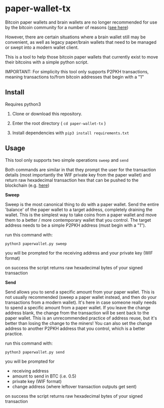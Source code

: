 # paper-wallet-tx

Bitcoin paper wallets and brain wallets are no longer recommended for use by the bitcoin community for a number of reasons ([see here](https://www.coindesk.com/brainwallet-bitcoin-wallet-shouldnt-use))

However, there are certain situations where a brain wallet still may be convenient, as well as legacy paper/brain wallets that need to be managed or swept into a modern wallet client.

This is a tool to help those bitcoin paper wallets that currently exist to move their bitcoins with a simple python script.

IMPORTANT: For simplicity this tool only supports P2PKH transactions, meaning transactions to/from bitcoin addresses that begin with a "1"

## Install

Requires python3

1. Clone or download this repository.

2. Enter the root directory ( `cd paper-wallet-tx` )

3. Install dependencies with `pip3 install requirements.txt`

## Usage

This tool only supports two simple operations `sweep` and `send`

Both commands are similar in that they prompt the user for the transaction details (most importantly the WIF private key from the paper wallet)
and return raw hexadecimal transaction hex that can be pushed to the blockchain (e.g. [here](https://www.blockchain.com/btc/pushtx))

**Sweep**

Sweep is the most canonical thing to do with a paper wallet. Send the entire 'balance' of the paper wallet to a target address, completely draining the wallet. This is the simplest way to take coins from a paper wallet and move them to a better / more contemporary wallet that you control. The target address needs to be a simple P2PKH address (must begin with a "1").

run this command with:

`python3 paperwallet.py sweep`

you will be prompted for the receiving address and your private key (WIF format)

on success the script returns raw hexadecimal bytes of your signed transaction


**Send**

Send allows you to send a specific amount from your paper wallet. This is not usually recommended (sweep a paper wallet instead, and then do your transactions from a modern wallet). It's here in case someone really needs to spend a specific amount from a paper wallet. If you leave the change address blank, the change from the transaction will be sent back to the paper wallet. This is an unrecommended practice of address reuse, but it's better than losing the change to the miners! You can also set the change address to another P2PKH address that you control, which is a better practice.

run this command with:

`python3 paperwallet.py send`

you will be prompted for 
- receiving address
- amount to send in BTC (i.e. 0.5)
- private key (WIF format)
- change address (where leftover transaction outputs get sent)

on success the script returns raw hexadecimal bytes of your signed transaction